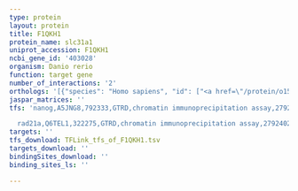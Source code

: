 ```yaml
---
type: protein
layout: protein
title: F1QKH1
protein_name: slc31a1
uniprot_accession: F1QKH1
ncbi_gene_id: '403028'
organism: Danio rerio
function: target gene
number_of_interactions: '2'
orthologs: '[{"species": "Homo sapiens", "id": ["<a href=\"/protein/o15431\">O15431</a>"]}, {"species": "Mus musculus", "id": ["<a href=\"/protein/q8k211\">Q8K211</a>"]}, {"species": "Rattus norvegicus", "id": ["<a href=\"/protein/q9jk41\">Q9JK41</a>"]}, {"species": "Drosophila melanogaster", "id": ["<a href=\"/protein/m9ne97\">M9NE97</a>"]}, {"species": "Caenorhabditis elegans", "id": ["<a href=\"/protein/q6bew1\">Q6BEW1</a>", "<a href=\"/protein/d6ryd3\">D6RYD3</a>"]}, {"species": "Saccharomyces cerevisiae", "id": ["<a href=\"/protein/p38865\">P38865</a>"]}]'
jaspar_matrices: ''
tfs: 'nanog,A5JNG8,792333,GTRD,chromatin immunoprecipitation assay,27924024%5Buid%5D,No

  rad21a,Q6TEL1,322275,GTRD,chromatin immunoprecipitation assay,27924024%5Buid%5D,No'
targets: ''
tfs_download: TFLink_tfs_of_F1QKH1.tsv
targets_download: ''
bindingSites_download: ''
binding_sites_ls: ''

---
```

